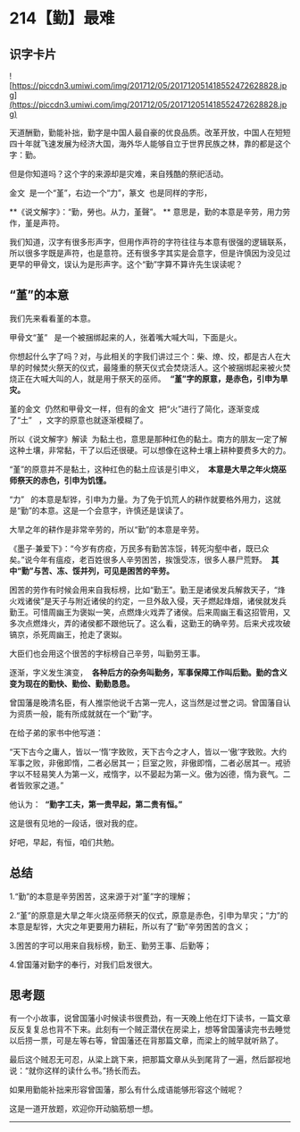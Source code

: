 # 214【勤】最难

## 识字卡片

![https://piccdn3.umiwi.com/img/201712/05/201712051418552472628828.jpg](https://piccdn3.umiwi.com/img/201712/05/201712051418552472628828.jpg)

天道酬勤，勤能补拙，勤字是中国人最自豪的优良品质。改革开放，中国人在短短四十年就飞速发展为经济大国，海外华人能够自立于世界民族之林，靠的都是这个字：勤。

但是你知道吗？这个字的来源却是灾难，来自残酷的祭祀活动。

金文  是一个“堇”，右边一个“力”，篆文  也是同样的字形，

 **《说文解字》：“勤，勞也。从力，堇聲”。 ** 意思是，勤的本意是辛劳，用力劳作，堇是声符。

我们知道，汉字有很多形声字，但用作声符的字符往往与本意有很强的逻辑联系，所以很多字既是声符，也是意符。还有很多字其实是会意字，但是许慎因为没见过更早的甲骨文，误认为是形声字。这个“勤”字算不算许先生误读呢？

## “堇”的本意

我们先来看看堇的本意。

甲骨文“堇”   是一个被捆绑起来的人，张着嘴大喊大叫，下面是火。

你想起什么字了吗？对，与此相关的字我们讲过三个：柴、燎、烄，都是古人在大旱的时候焚火祭天的仪式，最隆重的祭天仪式会焚烧活人。这个被捆绑起来被火焚烧正在大喊大叫的人，就是用于祭天的巫师。  **“堇”字的原意，是赤色，引申为旱灾。**

堇的金文  仍然和甲骨文一样，但有的金文  把“火”进行了简化，逐渐变成了“土”   ，文字的原意也就逐渐模糊了。

所以《说文解字》解读  为黏土也，意思是那种红色的黏土。南方的朋友一定了解这种土壤，非常黏，干了以后还很硬。可以想像在这种土壤上耕种要费多大的力。

“堇”的原意并不是黏土，这种红色的黏土应该是引申义，  **本意是大旱之年火烧巫师祭天的赤色，引申为饥馑。**

“力”   的本意是犁铧，引申为力量。为了免于饥荒人的耕作就要格外用力，这就是“勤”的本意。这是一个会意字，许慎还是误读了。

大旱之年的耕作是非常辛劳的，所以“勤”的本意是辛劳。

《墨子·兼爱下》：“今岁有疠疫，万民多有勤苦冻馁，转死沟壑中者，既已众矣。”说今年有瘟疫，老百姓很多人辛劳困苦，挨饿受冻，很多人暴尸荒野。  **其中“勤”与苦、冻、馁并列，可见是困苦的辛劳。**

困苦的劳作有时候会用来自我标榜，比如“勤王”。勤王是诸侯发兵解救天子，“烽火戏诸侯”是天子与附近诸侯的约定，一旦外敌入侵，天子燃起烽烟，诸侯就发兵勤王。可惜周幽王为褒姒一笑，点燃烽火戏弄了诸侯。后来周幽王看这招管用，又多次点燃烽火，弄的诸侯都不跟他玩了。这么看，这勤王的确辛劳。后来犬戎攻破镐京，杀死周幽王，抢走了褒姒。

大臣们也会用这个很苦的字标榜自己辛劳，叫勤劳王事。

逐渐，字义发生演变，  **各种后方的杂务叫勤务，军事保障工作叫后勤。勤的含义变为现在的勤快、勤俭、勤勤恳恳。**

曾国藩是晚清名臣，有人推崇他说千古第一完人，这当然是过誉之词。曾国藩自认为资质一般，能有所成就就在一个“勤”字。

在给子弟的家书中他写道：

“天下古今之庸人，皆以一‘惰’字致败，天下古今之才人，皆以一‘傲’字致败。大约军事之败，非傲即惰，二者必居其一；巨室之败，非傲即惰，二者必居其一。戒骄字以不轻易笑人为第一义，戒惰字，以不晏起为第一义。傲为凶德，惰为衰气。二者皆败家之道。”

他认为：  **“勤字工夫，第一贵早起，第二贵有恒。”**

这是很有见地的一段话，很对我的症。

好吧，早起，有恒，咱们共勉。

## 总结

1.“勤”的本意是辛劳困苦，这来源于对“堇”字的理解；

2.“堇”的原意是大旱之年火烧巫师祭天的仪式，原意是赤色，引申为旱灾；“力”的本意是犁铧，大灾之年更要用力耕耘，所以有了“勤”辛劳困苦的含义；

3.困苦的字可以用来自我标榜，勤王、勤劳王事、后勤等；

4.曾国藩对勤字的奉行，对我们启发很大。

## 思考题

有一个小故事，说曾国藩小时候读书很费劲，有一天晚上他在灯下读书，一篇文章反反复复总也背不下来。此刻有一个贼正潜伏在房梁上，想等曾国藩读完书去睡觉以后捞一票，可是左等右等，曾国藩还在背那篇文章，而梁上的贼早就听熟了。

最后这个贼忍无可忍，从梁上跳下来，把那篇文章从头到尾背了一遍，然后鄙视地说：“就你这样的读什么书。”扬长而去。

如果用勤能补拙来形容曾国藩，那么有什么成语能够形容这个贼呢？

这是一道开放题，欢迎你开动脑筋想一想。

---
